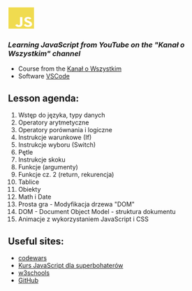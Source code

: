 

 <a href="#">
      <img alt="Logo do JavaScript" height="50" width="60" title="JavaScript" src="https://raw.githubusercontent.com/devicons/devicon/master/icons/javascript/javascript-plain.svg">
</a>

### *Learning JavaScript from YouTube on the "Kanał o Wszystkim" channel*

- Course from the [Kanał o Wszystkim](https://www.youtube.com/watch?v=Y5NpcJOM99A&list=PL6aekdNhY7DAnIsg_OoPaxB5kJV0pUJ99)  
- Software [VSCode](https://code.visualstudio.com/)  

## Lesson agenda:
1. Wstęp do języka, typy danych
2. Operatory arytmetyczne
3. Operatory porównania i logiczne
4. Instrukcje warunkowe (If)
5. Instrukcje wyboru (Switch)
6. Pętle
7. Instrukcje skoku
8. Funkcje (argumenty)
9. Funkcje cz. 2 (return, rekurencja)
10. Tablice
11. Obiekty
12. Math i Date
13. Prosta gra - Modyfikacja drzewa "DOM"
14. DOM - Document Object Model - struktura dokumentu
15. Animacje z wykorzystaniem JavaScript i CSS

## Useful sites:
- [codewars](https://www.codewars.com/users/AdamCegielka)
- [Kurs JavaScript dla superbohaterów](https://kursjs.pl/)
- [w3schools](https://my-learning.w3schools.com/tutorial/js)
- [GitHub](https://github.com/LinkedInLearning/javascript-essential-training-2832077)